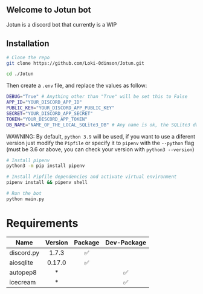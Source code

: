 ## Welcome to Jotun bot

Jotun is a discord bot that currently is a WIP

## Installation
```bash
# Clone the repo
git clone https://github.com/Loki-0dinson/Jotun.git

cd ./Jotun
```

Then create a `.env` file, and replace the values as follow:
```bash
DEBUG="True" # Anything other than "True" will be set this to False
APP_ID="YOUR_DISCORD_APP_ID"
PUBLIC_KEY="YOUR_DISCORD_APP_PUBLIC_KEY"
SECRET="YOUR_DISCORD_APP_SECRET"
TOKEN="YOUR_DISCORD_APP_TOKEN"
DB_NAME="NAME_OF_THE_LOCAL_SQLite3_DB" # Any name is ok, the SQLite3 database file will be created using this name 
```

WAWNING: By default, `python 3.9` will be used, if you want to use a diferent version just modify the `Pipfile` or specify it to `pipenv` with the `--python` flag (must be 3.6 or above, you can check your version with `python3 --version`)
```bash
# Install pipenv
python3 -m pip install pipenv

# Install Pipfile dependencies and activate virtual environment
pipenv install && pipenv shell

# Run the bot
python main.py
```

# Requirements
| Name  | Version | Package | Dev-Package |
| ------------- |:-------------:|:-------------:|:-------------:|
| discord.py    | 1.7.3 | ✅ |  |
| aiosqlite     | 0.17.0 | ✅ |  |
| autopep8      | * |  | ✅ |
| icecream      | * |  | ✅ |